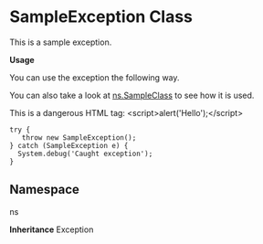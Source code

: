 # SampleException Class

This is a sample exception.

**Usage** 

You can use the exception the following way. 

You can also take a look at [ns.SampleClass](../SampleGroup/ns.SampleClass.md) to see how it is used. 

This is a dangerous HTML tag: &lt;script&gt;alert(&#x27;Hello&#x27;);&lt;/script&gt; 

```apex
try {
   throw new SampleException();
} catch (SampleException e) {
  System.debug('Caught exception');
}
```

## Namespace
ns

**Inheritance**
Exception

